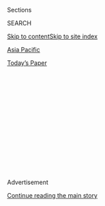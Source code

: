 <div id="app">

<div>

<div>

<div>

<div class="NYTAppHideMasthead css-1q2w90k e1suatyy0">

<div class="section css-ui9rw0 e1suatyy2">

<div class="css-eph4ug er09x8g0">

<div class="css-6n7j50">

</div>

<span class="css-1dv1kvn">Sections</span>

<div class="css-10488qs">

<span class="css-1dv1kvn">SEARCH</span>

</div>

[Skip to content](#site-content)[Skip to site index](#site-index)

</div>

<div id="masthead-section-label" class="css-1wr3we4 eaxe0e00">

[Asia
Pacific](https://www.nytimes3xbfgragh.onion/section/world/asia)

</div>

<div class="css-10698na e1huz5gh0">

</div>

</div>

<div id="masthead-bar-one" class="section hasLinks css-15hmgas e1csuq9d3">

<div class="css-uqyvli e1csuq9d0">

</div>

<div class="css-1uqjmks e1csuq9d1">

</div>

<div class="css-9e9ivx">

[](https://myaccount.nytimes3xbfgragh.onion/auth/login?response_type=cookie&client_id=vi)

</div>

<div class="css-1bvtpon e1csuq9d2">

[Today’s
Paper](https://www.nytimes3xbfgragh.onion/section/todayspaper)

</div>

</div>

</div>

</div>

<div data-aria-hidden="false">

<div id="site-content" data-role="main">

<div>

<div class="css-1aor85t" style="opacity:0.000000001;z-index:-1;visibility:hidden">

<div class="css-1hqnpie">

<div class="css-epjblv">

<span class="css-17xtcya">[Asia
Pacific](/section/world/asia)</span><span class="css-x15j1o">|</span><span class="css-fwqvlz">Powerful
Cyclone Lashes Mumbai as City Grapples With
Coronavirus</span>

</div>

<div class="css-k008qs">

<div class="css-1iwv8en">

<span class="css-18z7m18"></span>

<div>

</div>

</div>

<span class="css-1n6z4y">https://nyti.ms/3eJnx2X</span>

<div class="css-1705lsu">

<div class="css-4xjgmj">

<div class="css-4skfbu" data-role="toolbar" data-aria-label="Social Media Share buttons, Save button, and Comments Panel with current comment count" data-testid="share-tools">

  - 
  - 
  - 
  - 
    
    <div class="css-6n7j50">
    
    </div>

  - 

</div>

</div>

</div>

</div>

</div>

</div>

<div class="css-13pd83m">

</div>

<div id="top-wrapper" class="css-1sy8kpn">

<div id="top-slug" class="css-l9onyx">

Advertisement

</div>

[Continue reading the main
story](#after-top)

<div class="ad top-wrapper" style="text-align:center;height:100%;display:block;min-height:250px">

<div id="top" class="place-ad" data-position="top" data-size-key="top">

</div>

</div>

<div id="after-top">

</div>

</div>

<div>

<div id="sponsor-wrapper" class="css-1hyfx7x">

<div id="sponsor-slug" class="css-19vbshk">

Supported by

</div>

[Continue reading the main
story](#after-sponsor)

<div id="sponsor" class="ad sponsor-wrapper" style="text-align:center;height:100%;display:block">

</div>

<div id="after-sponsor">

</div>

</div>

<div class="css-186x18t">

</div>

<div class="css-1vkm6nb ehdk2mb0">

# Powerful Cyclone Lashes Mumbai as City Grapples With Coronavirus

</div>

The Indian city of 20 million had not been threatened by a storm as
strong as Cyclone Nisarga in 70 years.

![<span class="css-16f3y1r e13ogyst0">A powerful cyclone hit Mumbai, the
Indian city of about 20 million. The last storm to threaten the city
with such force was more than 70 years
ago.</span><span class="css-cch8ym"><span class="css-1dv1kvn">Credit</span><span class="css-cnj6d5 e1z0qqy90" itemprop="copyrightHolder"><span class="css-1ly73wi e1tej78p0">Credit...</span><span>Francis
Mascarenhas/Reuters</span></span></span>](https://static01.graylady3jvrrxbe.onion/images/2020/06/03/world/03india-cyclone2/03india-cyclone2-videoSixteenByNine3000.jpg)

<div class="css-18e8msd">

<div class="css-pdw9fk epjyd6m0">

<div class="css-1txwxcy ey68jwv0" data-aria-hidden="true">

[![Sameer
Yasir](https://static01.graylady3jvrrxbe.onion/images/2019/11/22/reader-center/author-sameer-yasir/author-sameer-yasir-thumbLarge.png
"Sameer Yasir")](https://www.nytimes3xbfgragh.onion/by/sameer-yasir)[![Kai
Schultz](https://static01.graylady3jvrrxbe.onion/images/2019/11/22/reader-center/author-kai-schultz/author-kai-schultz-thumbLarge.png
"Kai Schultz")](https://www.nytimes3xbfgragh.onion/by/kai-schultz)

</div>

<div class="css-1baulvz">

By [<span class="css-1baulvz" itemprop="name">Sameer
Yasir</span>](https://www.nytimes3xbfgragh.onion/by/sameer-yasir) and
[<span class="css-1baulvz last-byline" itemprop="name">Kai
Schultz</span>](https://www.nytimes3xbfgragh.onion/by/kai-schultz)

</div>

</div>

  - 
    
    <div class="css-ld3wwf e16638kd2">
    
    June 3,
    2020
    
    </div>

  - 
    
    <div class="css-4xjgmj">
    
    <div class="css-d8bdto" data-role="toolbar" data-aria-label="Social Media Share buttons, Save button, and Comments Panel with current comment count" data-testid="share-tools">
    
      - 
      - 
      - 
      - 
        
        <div class="css-6n7j50">
        
        </div>
    
      - 
    
    </div>
    
    </div>

</div>

</div>

<div class="section meteredContent css-1r7ky0e" name="articleBody" itemprop="articleBody">

<div class="css-1fanzo5 StoryBodyCompanionColumn">

<div class="css-53u6y8">

NEW DELHI — A powerful cyclone slammed into
[India](https://www.nytimes3xbfgragh.onion/2020/06/25/world/asia/india-monsoon-lightning-rainstorms.html)’s
coast Wednesday afternoon, striking the commercial hub of Mumbai,
lashing beach towns with heavy rain and strong winds, and pushing
thousands of people into emergency shelters.

Cyclone Nisarga [made landfall with unusual
force](https://www.hindustantimes.com/india-news/cyclone-nisarga-closes-in-215km-from-mumbai-imd/story-tv1tkoMNdTPFluAGXy39oM.html)
in the state of Maharashtra, home to Mumbai, a city of about 20 million.
The region rarely experiences cyclones, and the last storm to threaten
Mumbai with such intensity was more than 70 years ago.

Uprooted trees crashed into parked cars, and local television news
reports showed cargo ships struggling to navigate choppy waters. But as
the cyclone moved inland, passing over Mumbai in the afternoon, the
authorities said the city may have averted the worst. There have been no
immediate reports of casualties.

Efforts to blunt the cyclone’s destruction were threatened by the
coronavirus outbreak. Mumbai, which sits on a narrow peninsula, is
struggling to contain a rising number of infections, and more than 100
Covid-19 patients had been evacuated from a makeshift hospital to higher
ground.

</div>

</div>

<div class="css-1fanzo5 StoryBodyCompanionColumn">

<div class="css-53u6y8">

The city is densely populated and low-lying, making it particularly
vulnerable, and a lockdown to contain the virus is still in effect. The
cyclone is “more tragic news,” said Anil Parab, a minister with
Maharashtra’s governing Shiv Sena party.

South Asia has considerable experience preparing for cyclones, which are
referred to as hurricanes in the Atlantic and the northeastern Pacific.
Last month, about three million people were evacuated when another
storm, Cyclone Amphan, [struck eastern India and
Bangladesh](https://www.nytimes3xbfgragh.onion/2020/05/20/world/asia/cyclone-amphan-india-bangladesh.html),
killing more than 80
people.

</div>

</div>

<div class="css-79elbk" data-testid="photoviewer-wrapper">

<div class="css-z3e15g" data-testid="photoviewer-wrapper-hidden">

</div>

<div class="css-1a48zt4 ehw59r15" data-testid="photoviewer-children">

![<span class="css-16f3y1r e13ogyst0" data-aria-hidden="true">Authorities
evacuating people along the Arabian Sea coast in Mumbai on
Wednesday.</span><span class="css-cnj6d5 e1z0qqy90" itemprop="copyrightHolder"><span class="css-1ly73wi e1tej78p0">Credit...</span><span>Rajanish
Kakade/Associated
Press</span></span>](https://static01.graylady3jvrrxbe.onion/images/2020/06/03/world/03india-cyclone3/03india-cyclone3-articleLarge.jpg?quality=75&auto=webp&disable=upscale)

</div>

</div>

<div class="css-1fanzo5 StoryBodyCompanionColumn">

<div class="css-53u6y8">

As Cyclone Nisarga moved closer to India Wednesday morning, **** Uddhav
Thackeray, the chief minister of Maharashtra, ordered Mumbai’s residents
to stay home for two days and the city’s airport was closed. Officials
said they [had evacuated up to 65,000
people](https://www.hindustantimes.com/mumbai-news/cyclone-nisarga-65-000-people-living-close-to-coast-of-maharashtra-evacuated/story-tJ4iXT8Fi8MJ5gxmExTioO.html)
from several coastal districts in the state.

In the neighboring state of Gujarat, which was also in the storm’s path,
the authorities said they had evacuated tens of thousands of people from
coastal areas and<span class="css-8l6xbc evw5hdy0"> </span>provided them
with shelter.

</div>

</div>

<div class="css-1fanzo5 StoryBodyCompanionColumn">

<div class="css-53u6y8">

The storm, powered by unusually warm water in the Arabian Sea, made
landfall around 1 p.m. near the town of Alibag, about 30 miles south of
Mumbai, with top wind speeds as high as 75 miles an hour.

In recent years, India has [significantly improved its disaster response
capabilities](https://www.nytimes3xbfgragh.onion/2019/05/04/world/asia/india-cyclone.html),
drafting meticulous evacuation plans and building thousands of emergency
shelters.

But many storm facilities have recently been converted into Covid-19
quarantine centers, stretching state resources thin, particularly in
Maharashtra and Gujarat, the Indian states hit hardest by the
coronavirus.

When Sunil Deshpande, a fisherman in the Raigad district of Maharashtra,
arrived at a shelter on Tuesday, government officials told people to
maintain social distancing, but the building was so crowded that doing
so was “nearly impossible,” he said.

“When we left home it was already raining,” he said. “The sea looked
rough and angry.”

</div>

</div>

<div>

</div>

</div>

<div>

</div>

<div>

</div>

<div>

</div>

<div>

<div id="bottom-wrapper" class="css-1ede5it">

<div id="bottom-slug" class="css-l9onyx">

Advertisement

</div>

[Continue reading the main
story](#after-bottom)

<div id="bottom" class="ad bottom-wrapper" style="text-align:center;height:100%;display:block;min-height:90px">

</div>

<div id="after-bottom">

</div>

</div>

</div>

</div>

</div>

## Site Index

<div>

</div>

## Site Information Navigation

  - [© <span>2020</span> <span>The New York Times
    Company</span>](https://help.nytimes3xbfgragh.onion/hc/en-us/articles/115014792127-Copyright-notice)

<!-- end list -->

  - [NYTCo](https://www.nytco.com/)
  - [Contact
    Us](https://help.nytimes3xbfgragh.onion/hc/en-us/articles/115015385887-Contact-Us)
  - [Work with us](https://www.nytco.com/careers/)
  - [Advertise](https://nytmediakit.com/)
  - [T Brand Studio](http://www.tbrandstudio.com/)
  - [Your Ad
    Choices](https://www.nytimes3xbfgragh.onion/privacy/cookie-policy#how-do-i-manage-trackers)
  - [Privacy](https://www.nytimes3xbfgragh.onion/privacy)
  - [Terms of
    Service](https://help.nytimes3xbfgragh.onion/hc/en-us/articles/115014893428-Terms-of-service)
  - [Terms of
    Sale](https://help.nytimes3xbfgragh.onion/hc/en-us/articles/115014893968-Terms-of-sale)
  - [Site
    Map](https://spiderbites.nytimes3xbfgragh.onion)
  - [Help](https://help.nytimes3xbfgragh.onion/hc/en-us)
  - [Subscriptions](https://www.nytimes3xbfgragh.onion/subscription?campaignId=37WXW)

</div>

</div>

</div>

</div>
